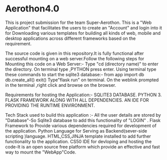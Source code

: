 # Aerothon4.0
This is project submission for the team Super-Aerothon.
This is a "Web Application" that facilitates the users to create an "Account" and login into it for Downloading various templates for building all kinds of web, mobile and desktop applications across different frameworks based on the requirement.

The source code is given in this repository.It is fully functional after successful mounting on a web server.Follow the following steps for Mounting this code on a Web Server:-
Type "cd (directory name)" to enter the directory.
On terminal type ,PYTHON press enter.
Using terminal type these commands to start the sqlite3 database:-
		from app import db
		db.create_all()
		exit()
Type"flask run" on terminal.
On the weblink prompted in the terminal ,right click and browse on the browser.

Requirements for hosting the Application:-
 SQLITE3 DATABASE.
 PYTHON 3.
 FLASK FRAMEWORK ALONG WITH ALL DEPENDENCIES.
 AN IDE FOR PROVIDING THE RUNTIME ENVIRONMENT.
 
Tech Stack used to build this application :-
All the user details are stored by "Database"-So Sqlite3 database to add this functionality of "LOGIN" .
Flask Framework to Provide various dependencies required for development of the application.
Python Language for Serving as Backend(sever-side scripting )language.
HTML,CSS,JINJA template installed to add further functionality to the application.
CS50 IDE for devloping and hosting the code-It is an open source free platform which provide an effective and fast way to mount the "WebApp"Code.
 
